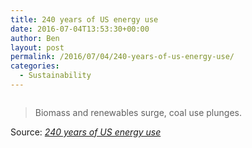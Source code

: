 ```yaml
---
title: 240 years of US energy use
date: 2016-07-04T13:53:30+00:00
author: Ben
layout: post
permalink: /2016/07/04/240-years-of-us-energy-use/
categories:
  - Sustainability
---
```

[<img class="alignnone size-full" src="http://www.benjaminoakes.com/wp-content/uploads/2016/07/main.png" alt="" />](http://arstechnica.com/science/2016/07/fossil-fuel-use-in-us-is-at-its-lowest-percentage-in-over-a-century/)

> Biomass and renewables surge, coal use plunges.

Source: _[240 years of US energy use](http://arstechnica.com/science/2016/07/fossil-fuel-use-in-us-is-at-its-lowest-percentage-in-over-a-century/)_